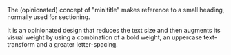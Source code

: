 The (opinionated) concept of "minititle" makes reference to a small heading, normally used for sectioning.

It is an opinionated design that reduces the text size and then augments its visual weight by using a combination of a bold weight, an uppercase text-transform and a greater letter-spacing.